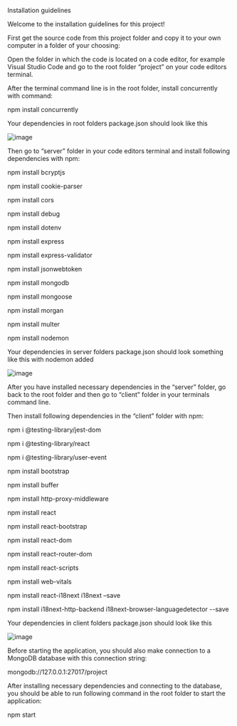 Installation guidelines

Welcome to the installation guidelines for this project!

First get the source code from this project folder and copy it to your own computer in a folder of your choosing:

Open the folder in which the code is located on a code editor, for example Visual Studio Code and go to the root folder “project” on your code editors terminal. 

After the terminal command line is in the root folder, install concurrently with command:

npm install concurrently

Your dependencies in root folders package.json should look like this

 ![image](https://user-images.githubusercontent.com/72103929/222969956-058d0f39-661a-4983-92b0-30eccea67c0c.png)



Then go to “server” folder in your code editors terminal and install following dependencies with npm:

npm install bcryptjs

npm install cookie-parser

npm install cors

npm install debug

npm install dotenv

npm install express

npm install express-validator

npm install jsonwebtoken

npm install mongodb

npm install mongoose

npm install morgan

npm install multer

npm install nodemon

Your dependencies in server folders package.json should look something like this with nodemon added

![image](https://user-images.githubusercontent.com/72103929/222970058-4ff45e7d-9d83-4568-a0e3-f5070cc0b9da.png)

 

After you have installed necessary dependencies in the “server” folder, go back to the root folder and then go to “client” folder in your terminals command line. 

Then install following dependencies in the “client” folder with npm:

npm i @testing-library/jest-dom

npm i @testing-library/react

npm i @testing-library/user-event

npm install bootstrap

npm install buffer

npm install http-proxy-middleware

npm install react

npm install react-bootstrap

npm install react-dom

npm install react-router-dom

npm install react-scripts

npm install web-vitals

npm install react-i18next i18next –save

npm install i18next-http-backend i18next-browser-languagedetector --save


Your dependencies in client folders package.json should look like this

![image](https://user-images.githubusercontent.com/72103929/222970093-fffb77bc-84fc-41eb-b9df-fa35648e62f1.png)

 
 
Before starting the application, you should also make connection to a MongoDB database with this connection string:

mongodb://127.0.0.1:27017/project

After installing necessary dependencies and connecting to the database, you should be able to run following command in the root folder to start the application:

npm start
